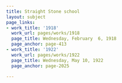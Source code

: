 ```yaml
---
title: Straight Stone school
layout: subject
page_links:
- work_title: '1918'
  work_url: pages/works/1918
  page_title: Wednesday, February  6, 1918
  page_anchor: page-413
- work_title: '1922'
  work_url: pages/works/1922
  page_title: Wednesday, May 10, 1922
  page_anchor: page-2025

---
```

